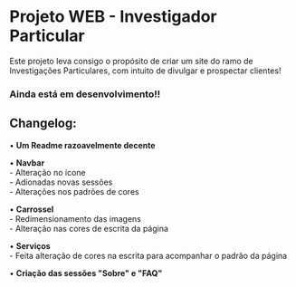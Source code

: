 # Projeto WEB - Investigador Particular

Este projeto leva consigo o propósito de criar um site do ramo de Investigações Particulares, com intuito de divulgar e prospectar clientes!<br>

### Ainda está em desenvolvimento!!


## Changelog:

<p> • <b>Um Readme razoavelmente decente</b> </p>

<p> • <b>Navbar</b><br>
- Alteração no ícone<br>
- Adionadas novas sessões<br>
- Alterações nos padrões de cores<br></p>

<p> • <b>Carrossel</b><br>
- Redimensionamento das imagens<br>
- Alteração nas cores de escrita da página<br></p>

<p> • <b>Serviços</b><br>
- Feita alteração de cores na escrita para acompanhar o padrão da página</p>

<p> • <b>Criação das sessões "Sobre" e "FAQ"</b> </p>
